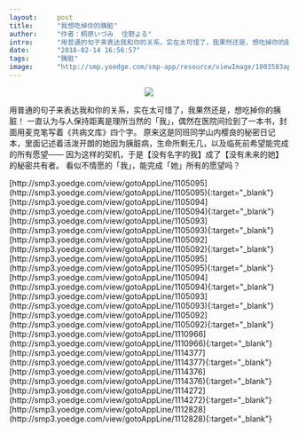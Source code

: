 ```yaml
---
layout:     post
title:      "我想吃掉你的胰脏"
author:     "作者：桐原いづみ  住野よる"
intro:      "用普通的句子来表达我和你的关系，实在太可惜了，我果然还是，想吃掉你的胰脏！ 一直认为与人保持距离是理所当然的「我」，偶然在医院间捡到了一本书，封面用麦克笔写着《共病文库》四个字。 原来这是同班同学山内樱良的秘密日记本，里面记述着活泼开朗的她因为胰脏病，生命所剩无几，以及临死前希望能完成的所有愿望—— 因为这样的契机，于是【没有名字的我】成了【没有未来的她】的秘密共有者。 看似不情愿的「我」，能完成「她」所有的愿望吗？"
date:       "2018-02-14 16:56:57"
tags:       "胰脏"
image:      "http://smp.yoedge.com/smp-app/resource/viewImage/1003583appline.png"
---
```

<div style="text-align: center">
<p><img src="http://smp.yoedge.com/smp-app/resource/viewImage/1003583appline.png"/></p>
</div>
<p class="post-meta">
<span>用普通的句子来表达我和你的关系，实在太可惜了，我果然还是，想吃掉你的胰脏！ 一直认为与人保持距离是理所当然的「我」，偶然在医院间捡到了一本书，封面用麦克笔写着《共病文库》四个字。 原来这是同班同学山内樱良的秘密日记本，里面记述着活泼开朗的她因为胰脏病，生命所剩无几，以及临死前希望能完成的所有愿望—— 因为这样的契机，于是【没有名字的我】成了【没有未来的她】的秘密共有者。 看似不情愿的「我」，能完成「她」所有的愿望吗？</span>
</p>
[http://smp3.yoedge.com/view/gotoAppLine/1105095](http://smp3.yoedge.com/view/gotoAppLine/1105095){:target="_blank"}
[http://smp3.yoedge.com/view/gotoAppLine/1105094](http://smp3.yoedge.com/view/gotoAppLine/1105094){:target="_blank"}
[http://smp3.yoedge.com/view/gotoAppLine/1105093](http://smp3.yoedge.com/view/gotoAppLine/1105093){:target="_blank"}
[http://smp3.yoedge.com/view/gotoAppLine/1105092](http://smp3.yoedge.com/view/gotoAppLine/1105092){:target="_blank"}
[http://smp3.yoedge.com/view/gotoAppLine/1105095](http://smp3.yoedge.com/view/gotoAppLine/1105095){:target="_blank"}
[http://smp3.yoedge.com/view/gotoAppLine/1105094](http://smp3.yoedge.com/view/gotoAppLine/1105094){:target="_blank"}
[http://smp3.yoedge.com/view/gotoAppLine/1105093](http://smp3.yoedge.com/view/gotoAppLine/1105093){:target="_blank"}
[http://smp3.yoedge.com/view/gotoAppLine/1105092](http://smp3.yoedge.com/view/gotoAppLine/1105092){:target="_blank"}
[http://smp3.yoedge.com/view/gotoAppLine/1110966](http://smp3.yoedge.com/view/gotoAppLine/1110966){:target="_blank"}
[http://smp3.yoedge.com/view/gotoAppLine/1114377](http://smp3.yoedge.com/view/gotoAppLine/1114377){:target="_blank"}
[http://smp3.yoedge.com/view/gotoAppLine/1114376](http://smp3.yoedge.com/view/gotoAppLine/1114376){:target="_blank"}
[http://smp3.yoedge.com/view/gotoAppLine/1114272](http://smp3.yoedge.com/view/gotoAppLine/1114272){:target="_blank"}
[http://smp3.yoedge.com/view/gotoAppLine/1112828](http://smp3.yoedge.com/view/gotoAppLine/1112828){:target="_blank"}


